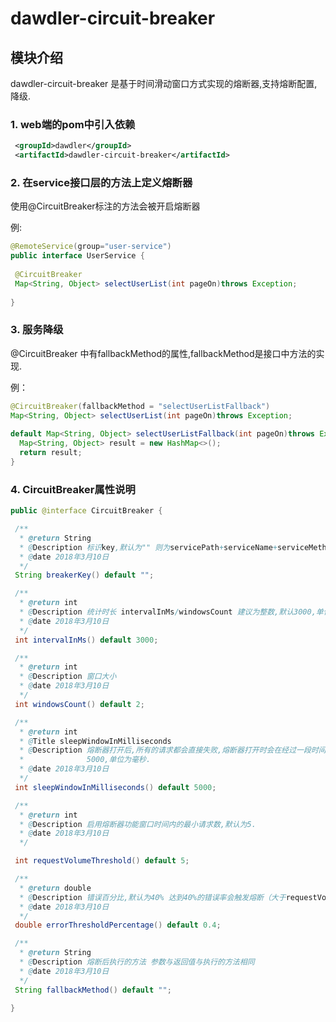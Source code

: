# dawdler-circuit-breaker

## 模块介绍

dawdler-circuit-breaker 是基于时间滑动窗口方式实现的熔断器,支持熔断配置,降级.

### 1. web端的pom中引入依赖

```xml
 <groupId>dawdler</groupId>
 <artifactId>dawdler-circuit-breaker</artifactId>
```

### 2.  在service接口层的方法上定义熔断器

使用@CircuitBreaker标注的方法会被开启熔断器

例:

```java
@RemoteService(group="user-service")
public interface UserService {
 
 @CircuitBreaker
 Map<String, Object> selectUserList(int pageOn)throws Exception;
 
}
```

### 3.  服务降级

@CircuitBreaker 中有fallbackMethod的属性,fallbackMethod是接口中方法的实现.

例：

```java
@CircuitBreaker(fallbackMethod = "selectUserListFallback")
Map<String, Object> selectUserList(int pageOn)throws Exception;
 
default Map<String, Object> selectUserListFallback(int pageOn)throws Exception{
  Map<String, Object> result = new HashMap<>();
  return result;
}
```

### 4. CircuitBreaker属性说明

```java
public @interface CircuitBreaker {

 /**
  * @return String
  * @Description 标识key,默认为"" 则为servicePath+serviceName+serviceMethod组合
  * @date 2018年3月10日
  */
 String breakerKey() default "";

 /**
  * @return int
  * @Description 统计时长 intervalInMs/windowsCount 建议为整数,默认3000,单位为毫秒.
  * @date 2018年3月10日
  */
 int intervalInMs() default 3000;

 /**
  * @return int
  * @Description 窗口大小
  * @date 2018年3月10日
  */
 int windowsCount() default 2;

 /**
  * @return int
  * @Title sleepWindowInMilliseconds
  * @Description 熔断器打开后,所有的请求都会直接失败,熔断器打开时会在经过一段时间后就放行一条请求成功则关闭熔断器,此配置就为指定的这段时间,默认值是
  *              5000,单位为毫秒.
  * @date 2018年3月10日
  */
 int sleepWindowInMilliseconds() default 5000;

 /**
  * @return int
  * @Description 启用熔断器功能窗口时间内的最小请求数,默认为5.
  * @date 2018年3月10日
  */

 int requestVolumeThreshold() default 5;

 /**
  * @return double
  * @Description 错误百分比,默认为40% 达到40%的错误率会触发熔断（大于requestVolumeThreshold）
  * @date 2018年3月10日
  */
 double errorThresholdPercentage() default 0.4;

 /**
  * @return String
  * @Description 熔断后执行的方法 参数与返回值与执行的方法相同
  * @date 2018年3月10日
  */
 String fallbackMethod() default "";

}
```
